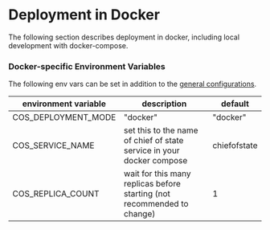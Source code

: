 # Deployment in Docker

The following section describes deployment in docker, including local development with docker-compose.

### Docker-specific Environment Variables

The following env vars can be set in addition to the [general configurations](./docs/configuration.md).

| environment variable | description | default |
| --- | --- | --- |
| COS_DEPLOYMENT_MODE | "docker" | "docker" |
| COS_SERVICE_NAME | set this to the name of chief of state service in your docker compose | chiefofstate |
| COS_REPLICA_COUNT | wait for this many replicas before starting (not recommended to change) | 1 |
